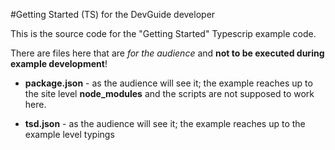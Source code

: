 #Getting Started (TS) for the DevGuide developer

This is the source code for the "Getting Started" Typescrip example code.

There are files here that are *for the audience* and **not to be executed during example development**!  

* **package.json** - as the audience will see it; the example reaches up to the site level **node_modules**
and the scripts are not supposed to work here.

* **tsd.json** - as the audience will see it; the example reaches up to the example level typings